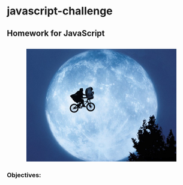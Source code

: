 # javascript-challenge
## Homework for JavaScript
## 
<p align="center">
    <img src="Image/UFO.jpg" width="400">
  </p>
  
### Objectives: